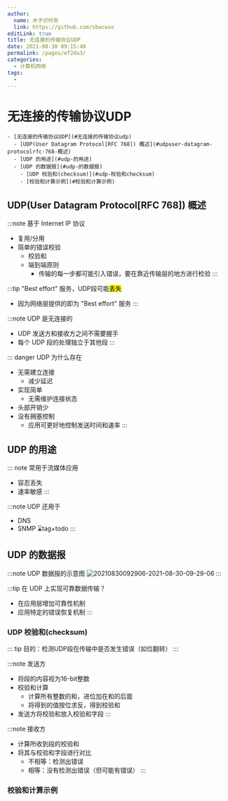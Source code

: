 ```yaml
---
author: 
  name: 木子识时务
  link: https://github.com/sbwcwso
editLink: true
title: 无连接的传输协议UDP
date: 2021-08-30 09:15:48
permalink: /pages/ef2da3/
categories: 
  - 计算机网络
tags: 
  - 
---
```


# 无连接的传输协议UDP

```markmap
- [无连接的传输协议UDP](#无连接的传输协议udp)
  - [UDP(User Datagram Protocol[RFC 768]) 概述](#udpuser-datagram-protocolrfc-768-概述)
  - [UDP 的用途](#udp-的用途)
  - [UDP 的数据报](#udp-的数据报)
    - [UDP 校验和(checksum)](#udp-校验和checksum)
    - [校验和计算示例](#校验和计算示例)
```

## UDP(User Datagram Protocol[RFC 768]) 概述

:::note 基于 Internet IP 协议
* 复用/分用
* 简单的错误校验
  * 校验和
  * 端到端原则
    * 传输的每一步都可能引入错误，要在靠近传输层的地方进行检验
:::

:::tip "Best effort" 服务，UDP段可能<mark class='c3'>丢失</mark>
* 因为网络层提供的即为 "Best effort" 服务
:::

:::note UDP 是无连接的
* UDP 发送方和接收方之间不需要握手
* 每个 UDP 段的处理独立于其他段
:::

::: danger UDP 为什么存在
* 无需建立连接
  * 减少延迟
* 实现简单
  * 无需维护连接状态
* 头部开销少
* 没有拥塞控制
  * 应用可更好地控制发送时间和速率
:::

## UDP 的用途

::: note 常用于流媒体应用
* 容忍丢失
* 速率敏感
:::

:::note UDP 还用于
* DNS
* SNMP ⌛tag+todo
:::

## UDP 的数据报

:::note UDP 数据报的示意图
![20210830092906-2021-08-30-09-29-06](https://cdn.jsdelivr.net/gh/sbwcwso/PicBed@master/20210830092906-2021-08-30-09-29-06.png)
:::

:::tip 在 UDP 上实现可靠数据传输？
* 在应用层增加可靠性机制
* 应用特定的错误恢复机制
:::

### UDP 校验和(checksum)

::: tip 目的：检测UDP段在传输中是否发生错误（如位翻转）
:::

:::note 发送方
* 将段的内容视为16-bit整数
* 校验和计算
  * 计算所有整数的和，进位加在和的后面
  * 将得到的值按位求反，得到校验和
* 发送方将校验和放入校验和字段
:::

:::note 接收方
* 计算所收到段的校验和
* 将其与校验和字段进行对比
  * 不相等：检测出错误
  * 相等：没有检测出错误（但可能有错误）
:::

### 校验和计算示例



